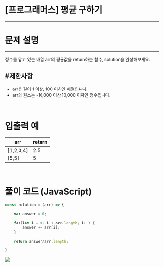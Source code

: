 # [프로그래머스] 평균 구하기
---
# 문제 설명
---
정수를 담고 있는 배열 arr의 평균값을 return하는 함수, solution을 완성해보세요.
<br>

#제한사항
---
+ arr은 길이 1 이상, 100 이하인 배열입니다.
+ arr의 원소는 -10,000 이상 10,000 이하인 정수입니다.

<br>

# 입출력 예
|arr|return|
|---|---|
|[1,2,3,4]|2.5|
|[5,5]|5|

<br>

# 풀이 코드 (JavaScript)
```js
const solution = (arr) => {
  
    var answer = 0;
    
    for(let i = 0; i < arr.length; i++) {
        answer += arr[i];
    }
    
    return answer/arr.length;
  
}
```
![](https://velog.velcdn.com/images/reyang/post/70d26505-a8d5-448a-8455-0d920ae7edae/image.png)
